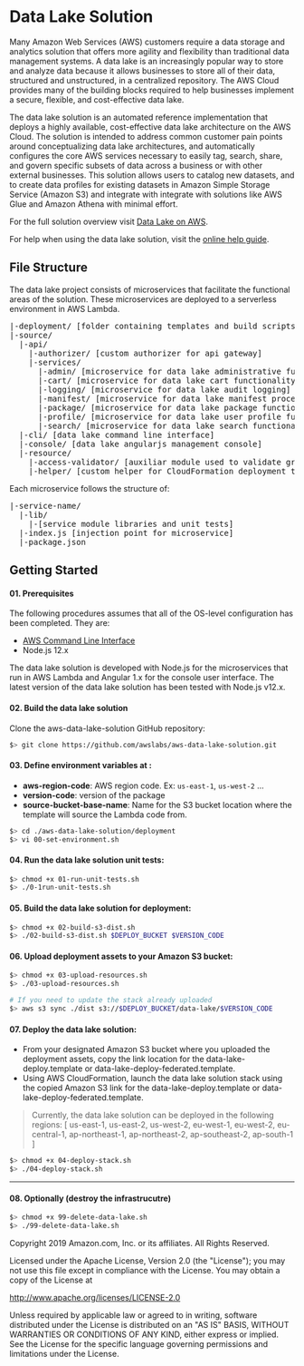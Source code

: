 # Data Lake Solution

Many Amazon Web Services (AWS) customers require a data storage and analytics solution that offers more agility and flexibility than traditional data management systems. A data lake is an increasingly popular way to store and analyze data because it allows businesses to store all of their data, structured and unstructured, in a centralized repository. The AWS Cloud provides many of the building blocks required to help businesses implement a secure, flexible, and cost-effective data lake.

The data lake solution is an automated reference implementation that deploys a highly available, cost-effective data lake architecture on the AWS Cloud.  The solution is intended to address common customer pain points around conceptualizing data lake architectures, and automatically configures the core AWS services necessary to easily tag, search, share, and govern specific subsets of data across a business or with other external businesses. This solution allows users to catalog new datasets, and to create data profiles for existing datasets in Amazon Simple Storage Service (Amazon S3) and integrate with integrate with solutions like AWS Glue and Amazon Athena with minimal effort.

For the full solution overview visit [Data Lake on AWS](https://aws.amazon.com/answers/big-data/data-lake-solution).

For help when using the data lake solution, visit the [online help guide](http://docs.awssolutionsbuilder.com/data-lake/).

## File Structure
The data lake project consists of microservices that facilitate the functional areas of the solution. These microservices are deployed to a serverless environment in AWS Lambda.

<pre>
|-deployment/ [folder containing templates and build scripts]
|-source/
  |-api/
    |-authorizer/ [custom authorizer for api gateway]
    |-services/
      |-admin/ [microservice for data lake administrative functionality]
      |-cart/ [microservice for data lake cart functionality]
      |-logging/ [microservice for data lake audit logging]
      |-manifest/ [microservice for data lake manifest processing]
      |-package/ [microservice for data lake package functionality]
      |-profile/ [microservice for data lake user profile functionality]
      |-search/ [microservice for data lake search functionality]
  |-cli/ [data lake command line interface]
  |-console/ [data lake angularjs management console]
  |-resource/
    |-access-validator/ [auxiliar module used to validate granular permissions]
    |-helper/ [custom helper for CloudFormation deployment template]
</pre>
Each microservice follows the structure of:

<pre>
|-service-name/
  |-lib/
    |-[service module libraries and unit tests]
  |-index.js [injection point for microservice]
  |-package.json
</pre>

## Getting Started

#### 01. Prerequisites
The following procedures assumes that all of the OS-level configuration has been completed. They are:

* [AWS Command Line Interface](https://aws.amazon.com/cli/)
* Node.js 12.x

The data lake solution is developed with Node.js for the microservices that run in AWS Lambda and Angular 1.x for the console user interface. The latest version of the data lake solution has been tested with Node.js v12.x.

#### 02. Build the data lake solution
Clone the aws-data-lake-solution GitHub repository:

```bash
$> git clone https://github.com/awslabs/aws-data-lake-solution.git
```

#### 03. Define environment variables at :

- **aws-region-code**: AWS region code. Ex: ```us-east-1```, ```us-west-2``` ...
- **version-code**: version of the package
- **source-bucket-base-name**: Name for the S3 bucket location where the template will source the Lambda code from.

```bash
$> cd ./aws-data-lake-solution/deployment
$> vi 00-set-environment.sh

```

#### 04. Run the data lake solution unit tests:

```bash
$> chmod +x 01-run-unit-tests.sh
$> ./0-1run-unit-tests.sh
```

#### 05. Build the data lake solution for deployment:

```bash
$> chmod +x 02-build-s3-dist.sh
$> ./02-build-s3-dist.sh $DEPLOY_BUCKET $VERSION_CODE
```

#### 06. Upload deployment assets to your Amazon S3 bucket:

```bash
$> chmod +x 03-upload-resources.sh
$> ./03-upload-resources.sh

# If you need to update the stack already uploaded
$> aws s3 sync ./dist s3://$DEPLOY_BUCKET/data-lake/$VERSION_CODE
```

#### 07. Deploy the data lake solution:
* From your designated Amazon S3 bucket where you uploaded the deployment assets, copy the link location for the data-lake-deploy.template or data-lake-deploy-federated.template.
* Using AWS CloudFormation, launch the data lake solution stack using the copied Amazon S3 link for the data-lake-deploy.template or data-lake-deploy-federated.template.

> Currently, the data lake solution can be deployed in the following regions: [ us-east-1, us-east-2, us-west-2, eu-west-1, eu-west-2, eu-central-1, ap-northeast-1, ap-northeast-2, ap-southeast-2, ap-south-1 ]

```bash
$> chmod +x 04-deploy-stack.sh
$> ./04-deploy-stack.sh
```
***

#### 08. Optionally (destroy the infrastrucutre)

```bash
$> chmod +x 99-delete-data-lake.sh
$> ./99-delete-data-lake.sh
```

Copyright 2019 Amazon.com, Inc. or its affiliates. All Rights Reserved.

Licensed under the Apache License, Version 2.0 (the "License"); you may not use this file except in compliance with the License. You may obtain a copy of the License at

http://www.apache.org/licenses/LICENSE-2.0 

Unless required by applicable law or agreed to in writing, software distributed under the License is distributed on an "AS IS" BASIS, WITHOUT WARRANTIES OR CONDITIONS OF ANY KIND, either express or implied. See the License for the specific language governing permissions and limitations under the License.
